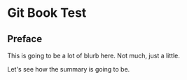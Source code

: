 # Git Book Test

## Preface

This is going to be a lot of blurb here. Not much, just a little.

Let's see how the summary is going to be.
